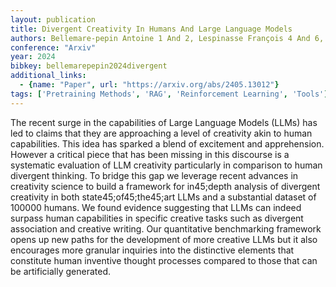 ```yaml
---
layout: publication
title: Divergent Creativity In Humans And Large Language Models
authors: Bellemare-pepin Antoine 1 And 2, Lespinasse François 4 And 6, Thölke Philipp 4 And 6, Harel Yann 4 And 6, Mathewson Kory 4 And 6, Olson Jay A. 4 And 6, Bengio Yoshua 4 And 6, Jerbi Karim 1, 4 And 7
conference: "Arxiv"
year: 2024
bibkey: bellemarepepin2024divergent
additional_links:
  - {name: "Paper", url: "https://arxiv.org/abs/2405.13012"}
tags: ['Pretraining Methods', 'RAG', 'Reinforcement Learning', 'Tools']
---
```

The recent surge in the capabilities of Large Language Models (LLMs) has led to claims that they are approaching a level of creativity akin to human capabilities. This idea has sparked a blend of excitement and apprehension. However a critical piece that has been missing in this discourse is a systematic evaluation of LLM creativity particularly in comparison to human divergent thinking. To bridge this gap we leverage recent advances in creativity science to build a framework for in45;depth analysis of divergent creativity in both state45;of45;the45;art LLMs and a substantial dataset of 100000 humans. We found evidence suggesting that LLMs can indeed surpass human capabilities in specific creative tasks such as divergent association and creative writing. Our quantitative benchmarking framework opens up new paths for the development of more creative LLMs but it also encourages more granular inquiries into the distinctive elements that constitute human inventive thought processes compared to those that can be artificially generated.
